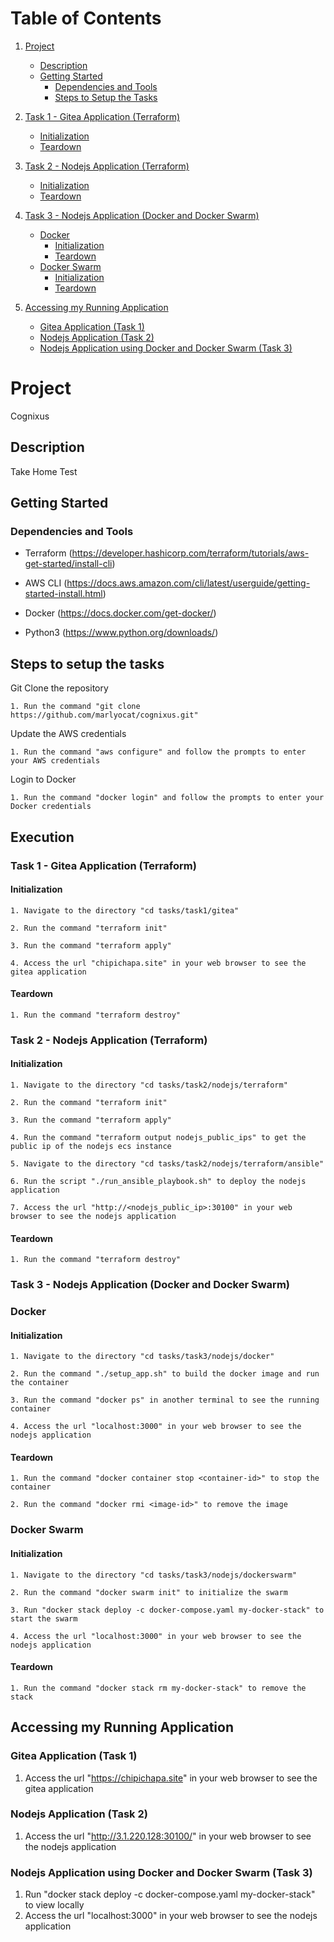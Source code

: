 # Table of Contents
1. [Project](#project)
    - [Description](#description)
    - [Getting Started](#getting-started)
        - [Dependencies and Tools](#dependencies-and-tools)
        - [Steps to Setup the Tasks](#steps-to-setup-the-tasks)

2. [Task 1 - Gitea Application (Terraform)](#task-1---gitea-application-terraform)
    - [Initialization](#initialization)
    - [Teardown](#teardown)

3. [Task 2 - Nodejs Application (Terraform)](#task-2---nodejs-application-terraform)
    - [Initialization](#initialization-1)
    - [Teardown](#teardown-1)

4. [Task 3 - Nodejs Application (Docker and Docker Swarm)](#task-3---nodejs-application-docker-and-docker-swarm)
    - [Docker](#docker)
        - [Initialization](#initialization-2)
        - [Teardown](#teardown-2)
    - [Docker Swarm](#docker-swarm)
        - [Initialization](#initialization-3)
        - [Teardown](#teardown-3)

4. [Accessing my Running Application](#accessing-my-running-application)
    - [Gitea Application (Task 1)](#gitea-application-task-1)
    - [Nodejs Application (Task 2)](#nodejs-application-task-2)
    - [Nodejs Application using Docker and Docker Swarm (Task 3)](#nodejs-application-using-docker-and-docker-swarm-task-3)

# Project

Cognixus

## Description

Take Home Test

## Getting Started

### Dependencies and Tools

* Terraform (https://developer.hashicorp.com/terraform/tutorials/aws-get-started/install-cli)

* AWS CLI (https://docs.aws.amazon.com/cli/latest/userguide/getting-started-install.html)

* Docker (https://docs.docker.com/get-docker/)

* Python3 (https://www.python.org/downloads/)

## Steps to setup the tasks

Git Clone the repository

    1. Run the command "git clone https://github.com/marlyocat/cognixus.git"

Update the AWS credentials

    1. Run the command "aws configure" and follow the prompts to enter your AWS credentials

Login to Docker

    1. Run the command "docker login" and follow the prompts to enter your Docker credentials

## Execution

### Task 1 - Gitea Application (Terraform)

#### Initialization

    1. Navigate to the directory "cd tasks/task1/gitea"

    2. Run the command "terraform init"

    3. Run the command "terraform apply"

    4. Access the url "chipichapa.site" in your web browser to see the gitea application

#### Teardown

    1. Run the command "terraform destroy"

### Task 2 - Nodejs Application (Terraform)

#### Initialization
    1. Navigate to the directory "cd tasks/task2/nodejs/terraform"

    2. Run the command "terraform init"

    3. Run the command "terraform apply"

    4. Run the command "terraform output nodejs_public_ips" to get the public ip of the nodejs ecs instance

    5. Navigate to the directory "cd tasks/task2/nodejs/terraform/ansible"

    6. Run the script "./run_ansible_playbook.sh" to deploy the nodejs application

    7. Access the url "http://<nodejs_public_ip>:30100" in your web browser to see the nodejs application

#### Teardown

    1. Run the command "terraform destroy"

### Task 3 - Nodejs Application (Docker and Docker Swarm)

### Docker

#### Initialization
    1. Navigate to the directory "cd tasks/task3/nodejs/docker"

    2. Run the command "./setup_app.sh" to build the docker image and run the container

    3. Run the command "docker ps" in another terminal to see the running container

    4. Access the url "localhost:3000" in your web browser to see the nodejs application

#### Teardown

    1. Run the command "docker container stop <container-id>" to stop the container

    2. Run the command "docker rmi <image-id>" to remove the image

### Docker Swarm

#### Initialization
    1. Navigate to the directory "cd tasks/task3/nodejs/dockerswarm"

    2. Run the command "docker swarm init" to initialize the swarm

    3. Run "docker stack deploy -c docker-compose.yaml my-docker-stack" to start the swarm

    4. Access the url "localhost:3000" in your web browser to see the nodejs application

#### Teardown

    1. Run the command "docker stack rm my-docker-stack" to remove the stack

## Accessing my Running Application

### Gitea Application (Task 1)

1. Access the url "https://chipichapa.site" in your web browser to see the gitea application

### Nodejs Application (Task 2)

1. Access the url "http://3.1.220.128:30100/" in your web browser to see the nodejs application

### Nodejs Application using Docker and Docker Swarm (Task 3)

1. Run "docker stack deploy -c docker-compose.yaml my-docker-stack" to view locally
2. Access the url "localhost:3000" in your web browser to see the nodejs application